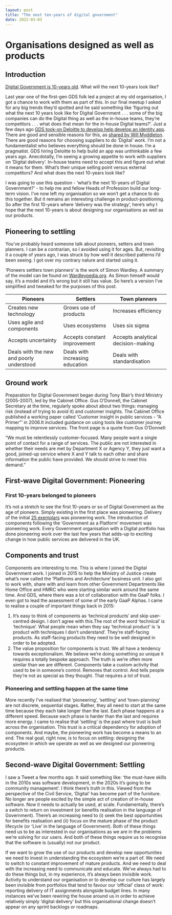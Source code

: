 ```yaml
---
layout: post
title: "The next ten-years of digital government"
date: 2022-03-03
---
```

# Organisations designed as well as products

## Introduction

[Digital Government is 10-years old](https://twitter.com/GDSTeam/status/1468525198014128129?s=20&t=AAYDQrJGLQelJl__FzPAkQ). What will the next 10-years look like?

Last year one of the first-gen GDS folk led a project at my old organisation, I got a chance to work with them as part of this. In our final meetup I asked for any big trends they’d spotted and he said something like ‘figuring out what the next 10 years look like for Digital Government . . . some of the big companies can do the Digital thing as well as the in-house teams, they’re competitors . . . what does that mean for the in-house Digital teams?’. Just a few days ago [GDS took-on Deloitte to develop help develop an identity app](https://twitter.com/helenolsen/status/1493878273314639873). There are good and sensible reasons for this, as [shared by Will Myddleton](https://twitter.com/myddelton/status/1493986646760566790). There are good reasons for choosing suppliers to do ‘Digital’ work. I’m not a fundamentalist who believes everything should be done in house. I’m a pragmatist. GDS hiring Deloitte to help build an app was unthinkable a few years ago. Anecdotally, I’m seeing a growing appetite to work with suppliers on ‘Digital delivery’. In-house teams need to accept this and figure out what it means for them. What’s their unique selling point versus external competitors? And what does the next 10-years look like? 

I was going to use this question - ‘what’s the next 10-years of Digital Government?’ - to help me and fellow Heads of Profession build our long-term vision. I’ve now left my organisation so we won’t get a chance to do this together. But it remains an interesting challenge in product-positioning. So after the first 10-years where ‘delivery was the strategy’, here’s why I hope that the next 10-years is about designing our organisations as well as our products.

## Pioneering to settling

You’ve probably heard someone talk about pioneers, setters and town planners. I can be a contrarian, so I avoided using it for ages. But, revisiting it a couple of years ago, I was struck by how well it described patterns I’d been seeing. I got over my contrary nature and started using it. 

‘Pioneers settlers town planners’ is the work of Simon Wardley. A summary of the model can be found on [Wardleypedia.org](https://wardleypedia.org/mediawiki/index.php/Pioneers_settlers_town_planners). As Simon himself would say, it’s a model and it’s wrong but it still has value. So here’s a version I’ve simplified and tweaked for the purposes of this post.

| Pioneers      | Settlers | Town planners |
| ----------- | ----------- | ----------- |
| Creates new technology | Grows use of products | Increases efficiency |
| Uses agile and components   | Uses ecosystems | Uses six sigma |
| Accepts uncertainty      | Accepts constant improvement | Accepts analytical decision-making |
| Deals with the new and poorly understood | Deals with increasing education | Deals with standardisation |

## Ground work

Preparation for Digital Government began during Tony Blair’s third Ministry (2005-2007), led by the Cabinet Office. Gus O’Donnell, the Cabinet Secretary at the time, regularly spoke about about two things: managing risk (instead of trying to avoid it) and customer insights. The Cabinet Office published a working paper called ‘Customer insight in public services - “A Primer”’ in 2006.It included guidance on using tools like customer journey mapping to improve services. The front page is a quote from Gus O’Donnell:

“We must be relentlessly customer-focused. Many people want a single point of contact for a range of services. The public are not interested in whether their needs are met by Department X or Agency Y, they just want a good, joined-up service where X and Y talk to each other and share information the public have provided. We should strive to meet this demand.”

## First-wave Digital Government: Pioneering

### First 10-years belonged to pioneers

It’s not a stretch to see the first 10-years or so of Digital Government as the age of pioneers. Simply existing in the first place was pioneering. Delivery of the initial [25 exemplars](https://www.gov.uk/government/publications/gds-transformation-programme-2013-to-2015/digital-transformation-exemplar-services) was pioneering work. The introduction of components following the ‘Government as a Platform’ movement was pioneering work. Every Government organisation with a Digital portfolio has done pioneering work over the last few years that adds-up to exciting change in how public services are delivered in the UK.

## Components and trust

Components are interesting to me. This is where I joined the Digital Government work. I joined in 2015 to help the Ministry of Justice create what’s now called the ‘Platforms and Architecture’ business unit. I also got to work with, share with and learn from other Government Departments like Home Office and HMRC who were starting similar work around the same time. And GDS, where there was a lot of collaboration with the GaaP folks. I even got to lead the assessment of some of the early GaaP Alphas. I came to realise a couple of important things back in 2015:

1. It’s easy to think of components as ‘technical products’ and skip user-centred design. I don’t agree with this.The root of the word ‘technical’ is ‘technique’. What people mean when they say ‘technical product’ is ‘a product with techniques I don’t understand’. They’re staff-facing products. As staff-facing products they need to be well designed in order to be adopted.
2. The value proposition for components is trust. We all have a tendency towards exceptionalism. We believe we’re doing something so unique it requires a totally bespoke approach. The truth is we’re often more similar than we are different. Components take a custom activity that used to be in someone’s control. Removes that control. And tells people they’re not as special as they thought. That requires a lot of trust.

### Pioneering and settling happen at the same time

More recently I’ve realised that ‘pioneering’, ‘settling’ and ‘town-planning’ are not discrete, sequential stages. Rather, they all need to start at the same time because they each take longer than the last. Each phase happens at a different speed. Because each phase is harder than the last and requires more energy. I came to realise that ‘settling’ is the past where trust is built across the organisation. This trust is a critical dependency for adoption of components. And maybe, the pioneering work has become a means to an end. The real goal, right now, is to focus on settling: designing the ecosystem in which we operate as well as we designed our pioneering products.

## Second-wave Digital Government: Settling

I saw a Tweet a few months ago. It said something like: ‘the must-have skills in the 2010s was software development, in the 2020s it’s going to be community management’. I think there’s truth in this. Viewed from the perspective of the Civil Service, ‘Digital’ has become part of the furniture. No longer are people excited by the simple act of creation of in-house software. Now it needs to actually be used, at scale. Fundamentally, there’s a switch to return on investment (or benefits realisation in the language of Government). There’s an increasing need to (i) seek the best opportunities for benefits realisation and (ii) focus on the mature phase of the product lifecycle (or ‘Live’ in the language of Government). Both of these things need us to be as interested in our organisations as we are in the problems we’re solving for our users. And both of these things require us to recognise that the software is (usually) not our product. 

If we want to grow the use of our products and develop new opportunities we need to invest in understanding the ecosystem we’re a part of. We need to switch to constant improvement of mature products. And we need to deal with the increasing need to communicate and educate. We’ve always had to do these things but, in my experience, it’s always been invisible work. Activity to understand our organisation or to develop our culture has largely been invisible from portfolios that tend to favour our ‘official’ class of work: reporting delivery of IT assignments alongside budget lines. In many instances we’ve been rewiring the house around us in order to achieve relatively simply ‘digital delivery’ but this organisational change doesn’t appear on any sprint backlogs or roadmaps. 
